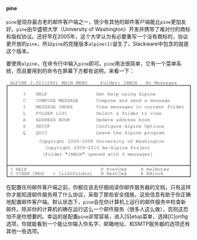 #### pine

`pine`是现存最古老的邮件客户端之一，很少有其他的邮件客户端能比`pine`更加友好。`pine`由华盛顿大学（University of Washington）开发并携带了难对付的商标和版权协议。还好早在2005年，这个大学认为有必要重写一个没有商标的，协议更开放的`pine`，所以`pine`的克隆版本`alpine(1)`诞生了，Slackware中包含的就是这个版本。

要使用`alpine`，在命令行中输入`pine`即可。`pine`用法很简单，它有一个菜单系统，而且要用到的命令在屏幕下方都有说明，来看一下：

![pine](../../png/pine.png)

在配置任何邮件客户端之前，你都应该去仔细阅读你邮件服务器的文档，只有这样你才能知道邮件服务用了什么协议，采取了那些安全措施，这些信息有助于你正确地配置邮件客户端。默认状态下，`pine`会在你计算机上运行的邮件服务中检查新邮件。除非你的计算机的确在运行这么一个邮件服务（很多人这么做），否则这恐怕不是你想要的。幸运的是配置`pine`非常容易，进入[S]etup菜单，选择[C]onfig选项，你就能看到一个能让你输入你名字、邮箱地址、和SMTP服务器的选项还有其他一些选项。

